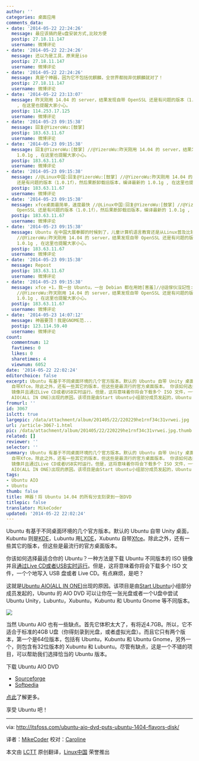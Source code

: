 ```yaml
---
author: ''
categories: 桌面应用
comments_data:
- date: '2014-05-22 22:24:26'
  message: 最应该搞的是u盘安装方式,比较方便
  postip: 27.18.11.147
  username: 微博评论
- date: '2014-05-22 22:24:26'
  message: 还以为是工具，原来是iso
  postip: 27.18.11.147
  username: 微博评论
- date: '2014-05-22 22:24:26'
  message: 真是个神器，因为它不包括优麒麟，全世界都抛弃优麒麟就对了！
  postip: 27.18.11.147
  username: 微博评论
- date: '2014-05-22 23:13:07'
  message: 昨天刚用 14.04 的 server，结果发现自带 OpenSSL 还是有问题的版本（1.0.1f），然后果断卸载旧版本，编译最新的 1.0.1g
    , 在这里也提醒大家小心。
  postip: 114.253.17.125
  username: 微博评论
- date: '2014-05-23 09:15:38'
  message: 回复@YizeroWu:[鼓掌]
  postip: 183.63.11.67
  username: 微博评论
- date: '2014-05-23 09:15:38'
  message: 回复@YizeroWu:[鼓掌] //@YizeroWu:昨天刚用 14.04 的 server，结果发现自带 OpenSSL 还是有问题的版本（1.0.1f），然后果断卸载旧版本，编译最新的
    1.0.1g , 在这里也提醒大家小心。
  postip: 183.63.11.67
  username: 微博评论
- date: '2014-05-23 09:15:38'
  message: //@Linux中国:回复@YizeroWu:[鼓掌] //@YizeroWu:昨天刚用 14.04 的 server，结果发现自带 OpenSSL
    还是有问题的版本（1.0.1f），然后果断卸载旧版本，编译最新的 1.0.1g , 在这里也提醒大家小心。
  postip: 183.63.11.67
  username: 微博评论
- date: '2014-05-23 09:15:38'
  message: xfce桌面最简单，速度最快 //@Linux中国:回复@YizeroWu:[鼓掌] //@YizeroWu:昨天刚用 14.04 的 server，结果发现自带
    OpenSSL 还是有问题的版本（1.0.1f），然后果断卸载旧版本，编译最新的 1.0.1g , 在这里也提醒大家小心。
  postip: 183.63.11.67
  username: 微博评论
- date: '2014-05-23 09:15:38'
  message: Ubuntu 在中国大展拳脚的时候到了，儿童计算机语言教育还是从Linux普及比较科学，欧洲多国都是这样。//@Linux中国:回复@YizeroWu:[鼓掌]
    //@YizeroWu:昨天刚用 14.04 的 server，结果发现自带 OpenSSL 还是有问题的版本（1.0.1f），然后果断卸载旧版本，编译最新的
    1.0.1g , 在这里也提醒大家小心。
  postip: 183.63.11.67
  username: 微博评论
- date: '2014-05-23 09:15:38'
  message: Repost
  postip: 183.63.11.67
  username: 微博评论
- date: '2014-05-23 09:15:38'
  message: xfce +1，我一台 Ubuntu，一台 Debian 都在用她[害羞]//@這傢伙沒記性:xfce桌面最简单，速度最快 //@Linux中国:回复@YizeroWu:[鼓掌]
    //@YizeroWu:昨天刚用 14.04 的 server，结果发现自带 OpenSSL 还是有问题的版本（1.0.1f），然后果断卸载旧版本，编译最新的
    1.0.1g , 在这里也提醒大家小心。
  postip: 183.63.11.67
  username: 微博评论
- date: '2014-05-23 14:07:12'
  message: 神器要顶！我是GNOME范...
  postip: 123.114.59.40
  username: 微博评论
count:
  commentnum: 12
  favtimes: 0
  likes: 0
  sharetimes: 4
  viewnum: 6052
date: '2014-05-22 22:02:24'
editorchoice: false
excerpt: Ubuntu 有基于不同桌面环境的几个官方版本。默认的 Ubuntu 自带 Unity 桌面，Kubuntu 则是KDE，Lubuntu 用LXDE，Xubuntu
  自带Xfce。除此之外，还有一些其它的版本，但这些是最流行的官方桌面版本。 你该如何选择最适合你的 Ubuntu？一种方法是下载 Ubuntu 不同版本的 ISO
  镜像并且通过Live CD或者USB实时运行。但是，这将意味着你将会下载多个 ISO 文件，一个个地写入 USB 盘或者 Live CD。有点麻烦，是吧？ 这就是Ubuntu
  AIO(ALL IN ONE)出现的原因。该项目是由Start Ubuntu小组部分成员发起的，Ubuntu 的 AIO DVD 可以让你在一张光盘或
fromurl: ''
id: 3067
islctt: true
largepic: /data/attachment/album/201405/22/220229he1rnf34c31vrwei.jpg
url: /article-3067-1.html
pic: /data/attachment/album/201405/22/220229he1rnf34c31vrwei.jpg.thumb.jpg
related: []
reviewer: ''
selector: ''
summary: Ubuntu 有基于不同桌面环境的几个官方版本。默认的 Ubuntu 自带 Unity 桌面，Kubuntu 则是KDE，Lubuntu 用LXDE，Xubuntu
  自带Xfce。除此之外，还有一些其它的版本，但这些是最流行的官方桌面版本。 你该如何选择最适合你的 Ubuntu？一种方法是下载 Ubuntu 不同版本的 ISO
  镜像并且通过Live CD或者USB实时运行。但是，这将意味着你将会下载多个 ISO 文件，一个个地写入 USB 盘或者 Live CD。有点麻烦，是吧？ 这就是Ubuntu
  AIO(ALL IN ONE)出现的原因。该项目是由Start Ubuntu小组部分成员发起的，Ubuntu 的 AIO DVD 可以让你在一张光盘或
tags:
- Ubuntu AIO
- Ubuntu
thumb: false
title: 神器！将 Ubuntu 14.04 的所有分支刻录到一张DVD
titlepic: false
translator: MikeCoder
updated: '2014-05-22 22:02:24'
---
```


Ubuntu 有基于不同桌面环境的几个官方版本。默认的 Ubuntu 自带 Unity 桌面，Kubuntu 则是[KDE](http://www.kde.org/)，Lubuntu 用[LXDE](http://lxde.org/)，Xubuntu 自带[Xfce](http://www.xfce.org/)。除此之外，还有一些其它的版本，但这些是最流行的官方桌面版本。


你该如何选择最适合你的 Ubuntu？一种方法是下载 Ubuntu 不同版本的 ISO 镜像并且[通过Live CD或者USB实时运行](http://itsfoss.com/create-live-usb-of-ubuntu-in-windows/)。但是，这将意味着你将会下载多个 ISO 文件，一个个地写入 USB 盘或者 Live CD。有点麻烦，是吧？


这就是[Ubuntu AIO(ALL IN ONE)](http://ubuntuaio.wordpress.com/about-us/)出现的原因。该项目是由[Start Ubuntu](https://wiki.ubuntu.com/StartUbuntu)小组部分成员发起的，Ubuntu 的 AIO DVD 可以让你在一张光盘或者一个U盘中尝试 Ubuntu Unity，Lubuntu，Xubuntu，Kubuntu 和 Ubuntu Gnome 等不同版本。


![](/data/attachment/album/201405/22/220229he1rnf34c31vrwei.jpg)


当然 Ubuntu AIO 也有一些缺点。首先它体积太大了，有将近4.7GB。所以，它不适合于标准的4GB U盘（你得刻录到光盘，或者虚拟光盘）。而且它只有两个版本，第一个是64位版本，包括有 Ubuntu，Kubuntu 和 Ubuntu Gnome，另外一个，则包含有32位版本的 Xubuntu 和 Lubuntu。尽管有缺点，这是一个不错的项目，可以帮助我们选择恰当的 Ubuntu 版本。


下载 Ubuntu AIO DVD


* [Sourceforge](http://sourceforge.net/projects/ubuntuaiodvd/)
* [Softpedia](http://linux.softpedia.com/get/Linux-Distributions/Ubuntu-AIO-DVD-103429.shtml)


[点此](http://ubuntuaio.wordpress.com/about-us/)了解更多。


享受 Ubuntu 吧！




---


via: <http://itsfoss.com/ubuntu-aio-dvd-puts-ubuntu-1404-flavors-disk/>


译者：[MikeCoder](https://github.com/MikeCoder) 校对：[Caroline](https://github.com/carolinewuyan)


本文由 [LCTT](https://github.com/LCTT/TranslateProject) 原创翻译，[Linux中国](http://linux.cn/) 荣誉推出